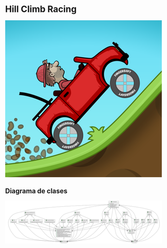 # Hill Climb Racing
![](./images/Hillclimbracing.png)
## Diagrama de clases
![](/out/docs/diagrama2(Simplificado)/diagrama2(Simplificado).png)
